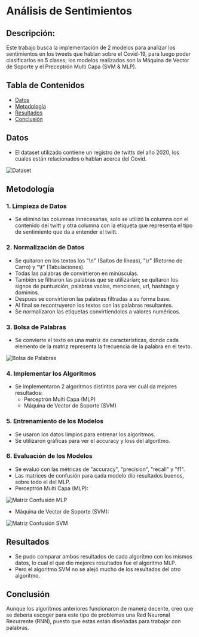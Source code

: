 # Análisis de Sentimientos

## Descripción:
Este trabajo busca la implementación de 2 modelos para analizar los sentimientos en los tweets que hablan sobre el Covid-19, para luego poder clasificarlos en 5 clases; los modelos realizados son la Máquina de Vector de Soporte y el Preceptrón Multi Capa (SVM &amp; MLP).


## Tabla de Contenidos 
- [Datos](#datos)
- [Metodología](#metodología)
- [Resultados](#resultados)
- [Conclusión](#conclusión)

## Datos 
- El dataset utilizado contiene un registro de twitts del año 2020, los cuales están relacionados o hablan acerca del Covid.

![Dataset](Imágenes/Dataset.png)

## Metodología 

### 1. Limpieza de Datos 
- Se eliminó las columnas innecesarias, solo se utilizó la columna con el contenido del twitt y otra columna con la etiqueta que representa el tipo de sentimiento que da a entender el twitt.

### 2. Normalización de Datos 
- Se quitaron en los textos los "\n" (Saltos de líneas), "\r" (Retorno de Carro) y "\t" (Tabulaciones).
- Todas las palabras de convirtieron en minúsculas.
- También se filtraron las palabras que se utilizarían; se quitaron los signos de puntuación, palabras vacías, menciones, url, hashtags y dominios.
- Despues se convirtieron las palabras filtradas a su forma base.
- Al final se recontruyeron los textos con las palabras resultantes.
- Se normalizaron las etiquetas convirtiendolos a valores numéricos.

### 3. Bolsa de Palabras 
- Se convierte el texto en una matriz de características, donde cada elemento de la matriz representa la frecuencia de la palabra en el texto.
 
![Bolsa de Palabras](Imágenes/Bolsa_Palabras.png)

### 4. Implementar los Algoritmos
- Se implementaron 2 algoritmos distintos para ver cuál da mejores resultados:
  - Perceptrón Multi Capa (MLP)
  - Máquina de Vector de Soporte (SVM)

### 5. Entrenamiento de los Modelos 
- Se usaron los datos limpios para entrenar los algoritmos.
- Se utilizaron gráficas para ver el accuracy y loss del algoritmo.

### 6. Evaluación de los Modelos
- Se evaluó con las métricas de "accuracy", "precision", "recall" y "f1".
- Las matrices de confusión para cada modelo dio resultados buenos, sobre todo el del MLP.
- Perceptrón Multi Capa (MLP):

![Matriz Confusión MLP](Imágenes/Matriz_MLP.png)

- Máquina de Vector de Soporte (SVM):

![Matriz Confusión SVM](Imágenes/Matriz_SVM.png)

## Resultados 
- Se pudo comparar ambos resultados de cada algoritmo con los mismos datos, lo cual el que dio mejores resultados fue el algoritmo MLP.
- Pero el algoritmo SVM no se alejó mucho de los resultados del otro algoritmo.

## Conclusión
Aunque los algoritmos anteriores funcionaron de manera decente, creo que se debería escoger para este tipo de problemas una Red Neuronal Recurrente (RNN), puesto que estas están diseñadas para trabajar con palabras.
